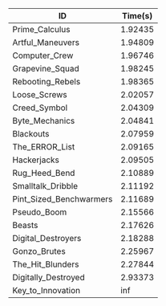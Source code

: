 |ID|Time(s)|
|-|-|
|Prime_Calculus|1.92435|
|Artful_Maneuvers|1.94809|
|Computer_Crew|1.96746|
|Grapevine_Squad|1.98245|
|Rebooting_Rebels|1.98365|
|Loose_Screws|2.02057|
|Creed_Symbol|2.04309|
|Byte_Mechanics|2.04841|
|Blackouts|2.07959|
|The_ERROR_List|2.09165|
|Hackerjacks|2.09505|
|Rug_Heed_Bend|2.10889|
|Smalltalk_Dribble|2.11192|
|Pint_Sized_Benchwarmers|2.11689|
|Pseudo_Boom|2.15566|
|Beasts|2.17626|
|Digital_Destroyers|2.18288|
|Gonzo_Brutes|2.25967|
|The_Hit_Blunders|2.27844|
|Digitally_Destroyed|2.93373|
|Key_to_Innovation|inf|

